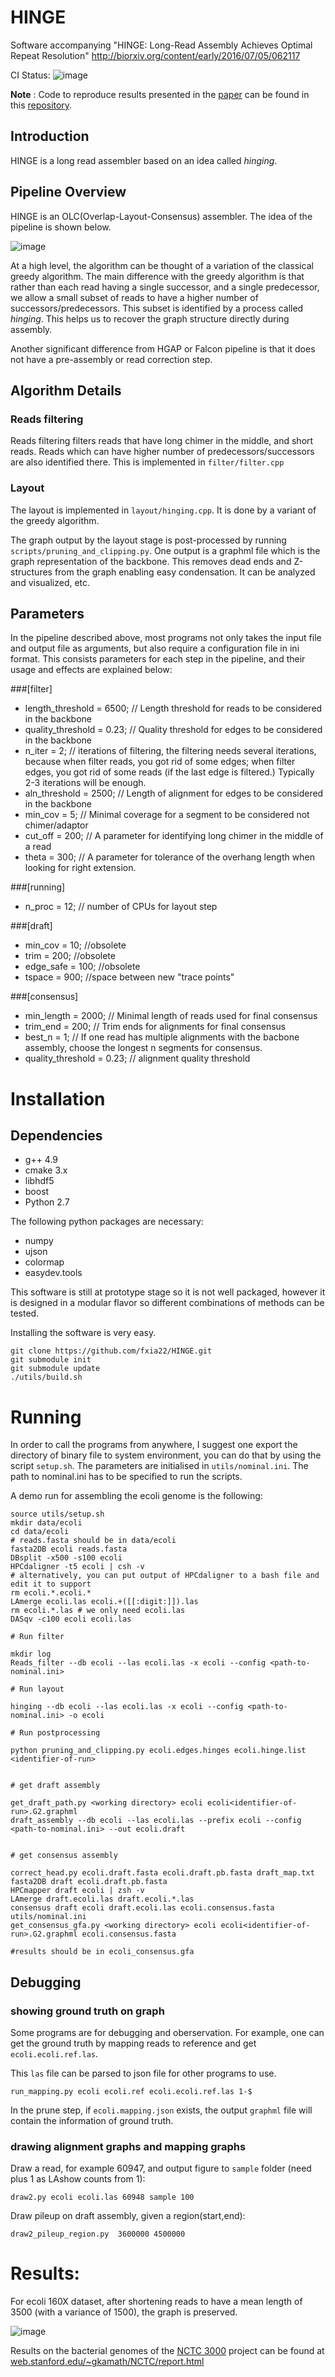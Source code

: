 # HINGE
Software accompanying  "HINGE: Long-Read Assembly Achieves Optimal Repeat Resolution" http://biorxiv.org/content/early/2016/07/05/062117

CI Status: ![image](https://travis-ci.org/fxia22/HINGE.svg?branch=master)

**Note** : Code to reproduce results presented in the [paper](http://biorxiv.org/content/early/2016/07/05/062117) can be found in this [repository](https://github.com/govinda-kamath/HINGE-analyses).

## Introduction 

HINGE is a long read assembler based on an idea called _hinging_.

## Pipeline Overview

HINGE is an OLC(Overlap-Layout-Consensus) assembler. The idea of the pipeline is shown below. 

![image](misc/High_level_overview.png)

At a high level, the algorithm can be thought of a variation of the classical greedy algorithm.
The main difference with the greedy algorithm is that rather than each read having a single successor,
and a single predecessor, we allow a small subset of reads to have a higher number of successors/predecessors.
This subset is identified by a process called _hinging_. This helps us to recover the graph structure
directly during assembly.

Another significant difference from HGAP or Falcon pipeline is that it does not have a pre-assembly or read correction step. 



## Algorithm Details

### Reads filtering
Reads filtering filters reads that have long chimer in the middle, and short reads.
Reads which can have higher number of predecessors/successors are also identified there. 
This is implemented in `filter/filter.cpp`

### Layout 
The layout is implemented in `layout/hinging.cpp`. It is done by a variant of the greedy algorithm.

The graph output by the layout stage  is post-processed by running `scripts/pruning_and_clipping.py`.
One output is a graphml file which is the graph representation of the backbone.
This removes dead ends and Z-structures from the graph enabling easy condensation.
It can be analyzed and visualized, etc. 


## Parameters

In the pipeline described above, most programs not only takes the input file and output file as arguments, but also require a configuration file in ini format. This consists parameters for each step in the pipeline, and their usage and effects are explained below:


###[filter]
- length_threshold = 6500; // Length threshold for reads to be considered in the backbone
- quality_threshold = 0.23; // Quality threshold for edges to be considered in the backbone 
- n_iter = 2; // iterations of filtering, the filtering needs several iterations, because when filter reads, you got rid of some edges; when filter edges, you got rid of some reads (if the last edge is filtered.) Typically 2-3 iterations will be enough.
- aln_threshold = 2500; // Length of alignment for edges to be considered in the backbone
- min_cov = 5; // Minimal coverage for a segment to be considered not chimer/adaptor
- cut_off = 200; // A parameter for identifying long chimer in the middle of a read
- theta = 300; // A parameter for tolerance of the overhang length when looking for right extension.


###[running]
- n_proc = 12; // number of CPUs for layout step

###[draft]
- min_cov = 10; //obsolete
- trim = 200; //obsolete
- edge_safe = 100; //obsolete
- tspace = 900; //space between new "trace points"


###[consensus]
- min_length = 2000; // Minimal length of reads used for final consensus
- trim_end = 200; // Trim ends for alignments for final consensus
- best_n = 1; // If one read has multiple alignments with the bacbone assembly, choose the longest n segments for consensus.
- quality_threshold = 0.23; // alignment quality threshold

# Installation

## Dependencies
- g++ 4.9
- cmake 3.x
- libhdf5
- boost
- Python 2.7

The following python packages are necessary:
- numpy
- ujson
- colormap
- easydev.tools

This software is still at prototype stage so it is not well packaged, however it is designed in a modular flavor so different combinations of methods can be tested. 

Installing the software is very easy. 

```
git clone https://github.com/fxia22/HINGE.git
git submodule init
git submodule update
./utils/build.sh
```

# Running

In order to call the programs from anywhere, I suggest one export the directory of binary file to system environment, you can do that by using the script `setup.sh`. The parameters are initialised in `utils/nominal.ini`. The path to nominal.ini has to be specified to run the scripts.

A demo run for assembling the ecoli genome is the following:

```
source utils/setup.sh
mkdir data/ecoli
cd data/ecoli
# reads.fasta should be in data/ecoli
fasta2DB ecoli reads.fasta
DBsplit -x500 -s100 ecoli     
HPCdaligner -t5 ecoli | csh -v
# alternatively, you can put output of HPCdaligner to a bash file and edit it to support 
rm ecoli.*.ecoli.*
LAmerge ecoli.las ecoli.+([[:digit:]]).las
rm ecoli.*.las # we only need ecoli.las
DASqv -c100 ecoli ecoli.las

# Run filter

mkdir log
Reads_filter --db ecoli --las ecoli.las -x ecoli --config <path-to-nominal.ini>

# Run layout

hinging --db ecoli --las ecoli.las -x ecoli --config <path-to-nominal.ini> -o ecoli

# Run postprocessing

python pruning_and_clipping.py ecoli.edges.hinges ecoli.hinge.list <identifier-of-run>


# get draft assembly 

get_draft_path.py <working directory> ecoli ecoli<identifier-of-run>.G2.graphml
draft_assembly --db ecoli --las ecoli.las --prefix ecoli --config <path-to-nominal.ini> --out ecoli.draft


# get consensus assembly

correct_head.py ecoli.draft.fasta ecoli.draft.pb.fasta draft_map.txt
fasta2DB draft ecoli.draft.pb.fasta 
HPCmapper draft ecoli | zsh -v  
LAmerge draft.ecoli.las draft.ecoli.*.las
consensus draft ecoli draft.ecoli.las ecoli.consensus.fasta utils/nominal.ini
get_consensus_gfa.py <working directory> ecoli ecoli<identifier-of-run>.G2.graphml ecoli.consensus.fasta

#results should be in ecoli_consensus.gfa
```

## Debugging

### showing ground truth on graph
Some programs are for debugging and oberservation. For example, one can get the ground truth by mapping reads to reference and get `ecoli.ecoli.ref.las`.

This `las` file can be parsed to json file for other programs to use. 

```
run_mapping.py ecoli ecoli.ref ecoli.ecoli.ref.las 1-$ 
```

In the prune step, if `ecoli.mapping.json` exists, the output `graphml` file will contain the information of ground truth. 

### drawing alignment graphs and mapping graphs
Draw a read, for example 60947, and output figure to `sample` folder (need plus 1 as LAshow counts from 1):

```
draw2.py ecoli ecoli.las 60948 sample 100
```

Draw pileup on draft assembly, given a region(start,end):

```
draw2_pileup_region.py  3600000 4500000 
```

# Results:

For ecoli 160X dataset,  after shortening reads to have a mean length of 3500 (with a variance of 1500), the graph is preserved.


![image](misc/ecoli_shortened.png)

Results on the bacterial genomes of the [NCTC 3000](http://www.sanger.ac.uk/resources/downloads/bacteria/nctc/) project can be found at [web.stanford.edu/~gkamath/NCTC/report.html](https://web.stanford.edu/~gkamath/NCTC/report.html)
